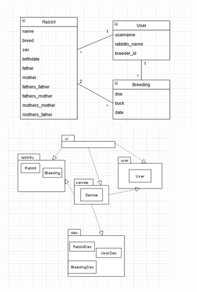 ![image](https://github.com/kirsihel/ot-harjoitustyo/blob/master/dokumentaatio/luokkakaavio.png)
![image](https://github.com/kirsihel/ot-harjoitustyo/blob/master/dokumentaatio/Luokka_pakkauskaavio.png)
